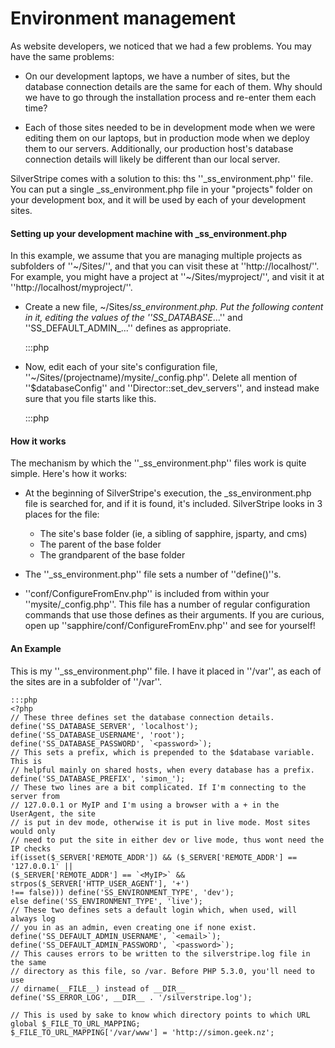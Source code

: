# Environment management

As website developers, we noticed that we had a few problems.  You may have the same problems:


*  On our development laptops, we have a number of sites, but the database connection details are the same for each of
them.  Why should we have to go through the installation process and re-enter them each time?

*  Each of those sites needed to be in development mode when we were editing them on our laptops, but in production mode
when we deploy them to our servers.  Additionally, our production host's database connection details will likely be
different than our local server.

SilverStripe comes with a solution to this: ths ''_ss_environment.php'' file.  You can put a single _ss_environment.php
file in your "projects" folder on your development box, and it will be used by each of your development sites.

#### Setting up your development machine with _ss_environment.php

In this example, we assume that you are managing multiple projects as subfolders of ''~/Sites/'', and that you can visit
these at ''http://localhost/''.  For example, you might have a project at ''~/Sites/myproject/'', and visit it at
''http://localhost/myproject/''.


*  Create a new file, ~/Sites/_ss_environment.php.  Put the following content in it, editing the values of the
''SS_DATABASE_...'' and ''SS_DEFAULT_ADMIN_...'' defines as appropriate.

	:::php
	<?php
	/* What kind of environment is this: development, test, or live (ie, production)? */
	define('SS_ENVIRONMENT_TYPE', 'dev/test/live');
	
	/* Database connection */
	define('SS_DATABASE_SERVER', 'localhost');
	define('SS_DATABASE_USERNAME', 'root');
	define('SS_DATABASE_PASSWORD', '');
	
	/* Configure a default username and password to access the CMS on all sites in this environment. */
	define('SS_DEFAULT_ADMIN_USERNAME', 'username');
	define('SS_DEFAULT_ADMIN_PASSWORD', 'password');



*  Now, edit each of your site's configuration file, ''~/Sites/(projectname)/mysite/_config.php''.  Delete all mention
of ''$databaseConfig'' and ''Director::set_dev_servers'', and instead make sure that you file starts like this.

	:::php
	<?php
	
	global $project;
	$project = 'mysite';
	
	global $database;
	$database = '(databasename)';
	
	// Use _ss_environment.php file for configuration
	require_once("conf/ConfigureFromEnv.php");


#### How it works

The mechanism by which the ''_ss_environment.php'' files work is quite simple.  Here's how it works:


*  At the beginning of SilverStripe's execution, the _ss_environment.php file is searched for, and if it is found, it's
included.  SilverStripe looks in 3 places for the file:
    * The site's base folder (ie, a sibling of sapphire, jsparty, and cms)
    * The parent of the base folder
    * The grandparent of the base folder

*  The ''_ss_environment.php'' file sets a number of ''define()''s.

*  ''conf/ConfigureFromEnv.php'' is included from within your ''mysite/_config.php''.  This file has a number of regular
configuration commands that use those defines as their arguments.  If you are curious, open up
''sapphire/conf/ConfigureFromEnv.php'' and see for yourself!

#### An Example

This is my ''_ss_environment.php'' file. I have it placed in ''/var'', as each of the sites are in a subfolder of
''/var''.

	:::php
	<?php
	// These three defines set the database connection details.
	define('SS_DATABASE_SERVER', 'localhost');
	define('SS_DATABASE_USERNAME', 'root');
	define('SS_DATABASE_PASSWORD', `<password>`);
	// This sets a prefix, which is prepended to the $database variable. This is
	// helpful mainly on shared hosts, when every database has a prefix.
	define('SS_DATABASE_PREFIX', 'simon_');
	// These two lines are a bit complicated. If I'm connecting to the server from
	// 127.0.0.1 or MyIP and I'm using a browser with a + in the UserAgent, the site 
	// is put in dev mode, otherwise it is put in live mode. Most sites would only
	// need to put the site in either dev or live mode, thus wont need the IP checks
	if(isset($_SERVER['REMOTE_ADDR']) && ($_SERVER['REMOTE_ADDR'] == '127.0.0.1' ||
	($_SERVER['REMOTE_ADDR'] == `<MyIP>` && strpos($_SERVER['HTTP_USER_AGENT'], '+')
	!== false))) define('SS_ENVIRONMENT_TYPE', 'dev');
	else define('SS_ENVIRONMENT_TYPE', 'live');
	// These two defines sets a default login which, when used, will always log
	// you in as an admin, even creating one if none exist.
	define('SS_DEFAULT_ADMIN_USERNAME', `<email>`);
	define('SS_DEFAULT_ADMIN_PASSWORD', `<password>`);
	// This causes errors to be written to the silverstripe.log file in the same
	// directory as this file, so /var. Before PHP 5.3.0, you'll need to use
	// dirname(__FILE__) instead of __DIR__
	define('SS_ERROR_LOG', __DIR__ . '/silverstripe.log');
	
	// This is used by sake to know which directory points to which URL
	global $_FILE_TO_URL_MAPPING;
	$_FILE_TO_URL_MAPPING['/var/www'] = 'http://simon.geek.nz';

